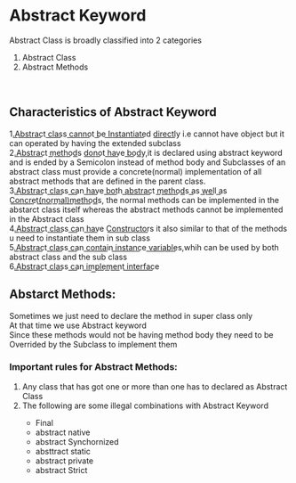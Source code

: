 <h1>Abstract Keyword</h1>
Abstract Class is broadly classified into 2 categories
<ol>
<li>Abstract Class</li>
<li>Abstract Methods</li>
</ol><br>
<h2>Characteristics of Abstract Keyword</h2>
⁡⁢⁣⁣1.A͟b͟s͟t͟r͟a͟c͟t c͟l͟a͟s͟s c͟a͟n͟n͟o͟t b͟e I͟n͟s͟t͟a͟n͟t͟i͟a͟t͟e͟d d͟i͟r͟e͟c͟t͟l͟y⁡ i.e cannot have object but it can operated by having the extended subclass<br>
2.⁡⁢⁣⁣A͟b͟s͟t͟r͟a͟c͟t m͟e͟t͟h͟o͟d͟s d͟o͟n͟o͟t h͟a͟v͟e b͟o͟d͟y⁡,it is declared using abstract keyword and is ended by a 
Semicolon instead of method body and Subclasses of an abstract class must provide a concrete(normal)
implementation of all abstract methods that are defined in the parent class.<br>
3.⁡⁢⁣⁣A͟b͟s͟t͟r͟a͟c͟t c͟l͟a͟s͟s c͟a͟n h͟a͟v͟e b͟o͟t͟h a͟b͟s͟t͟r͟a͟c͟t m͟e͟t͟h͟o͟d͟s a͟s w͟e͟l͟l a͟s C͟o͟n͟c͟r͟e͟t(͟n͟o͟r͟m͟a͟l͟)͟m͟e͟t͟h͟o͟d͟s⁡,
the normal methods can be implemented in the abstarct class itself whereas the abstract methods cannot be implemented in 
the Abstract class<br>
4.⁡⁢⁣⁣A͟b͟s͟t͟r͟a͟c͟t c͟l͟a͟s͟s c͟a͟n h͟a͟v͟e C͟o͟n͟s͟t͟r͟u͟c͟t͟o͟r͟s⁡ it also similar to that of the methods u need to instantiate them in sub class<br>
5.⁡⁢⁣⁣A͟b͟s͟t͟r͟a͟c͟t c͟l͟a͟s͟s c͟a͟n c͟o͟n͟t͟a͟i͟n i͟n͟s͟t͟a͟n͟c͟e v͟a͟r͟i͟a͟b͟l͟e͟s⁡,whih can be used by both abstract class and the sub class<br>
6.⁡⁢⁣⁣A͟b͟s͟t͟r͟a͟c͟t c͟l͟a͟s͟s c͟a͟n i͟m͟p͟l͟e͟m͟e͟n͟t i͟n͟t͟e͟r͟f͟a͟c͟e⁡<br>

<h2>⁡⁣⁢⁣Abstarct Methods:⁡</h2>
Sometimes we just need to declare the method in super class only<br>
At that time we use Abstract keyword<br>
Since these methods would not be having method body they need to be Overrided by the Subclass to implement them<br>

<h3>⁡⁢⁣⁣Important rules for Abstract Methods:⁡</h3>
<ol>
<li>Any class that has got one or more than one has to declared as Abstract Class</li>
<li>The following are some illegal combinations with Abstract Keyword</li>
<ul>
<li>Final</li>
<li>abstract native</li>
<li>abstract Synchornized</li>
<li>absttract static</li>
<li>abstract private</li>
<li>abstract Strict</li>
</ul>
</ol>